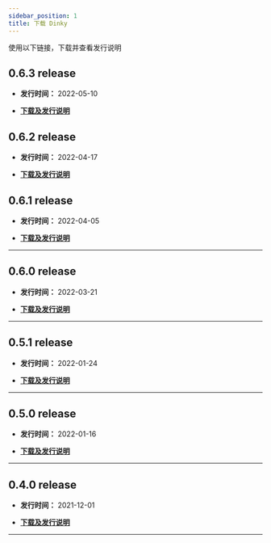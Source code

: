 ```yaml
---
sidebar_position: 1
title: 下载 Dinky
---
```


使用以下链接，下载并查看发行说明

## 0.6.3 release

- **发行时间：** 2022-05-10

- **[下载及发行说明](../dinky-0.6.3)**

## 0.6.2 release

- **发行时间：** 2022-04-17

- **[下载及发行说明](../dinky-0.6.2)**

## 0.6.1 release

- **发行时间：** 2022-04-05  

- **[下载及发行说明](../dinky-0.6.1)** 

---
## 0.6.0 release

- **发行时间：** 2022-03-21  

- **[下载及发行说明](../dinky-0.6.0)** 

---
## 0.5.1 release

- **发行时间：** 2022-01-24  

- **[下载及发行说明](../dinky-0.5.1)** 

---

## 0.5.0 release

- **发行时间：** 2022-01-16  

- **[下载及发行说明](../dinky-0.5.0)** 


---

## 0.4.0 release

- **发行时间：** 2021-12-01  

- **[下载及发行说明](../dinky-0.4.0)** 

---


